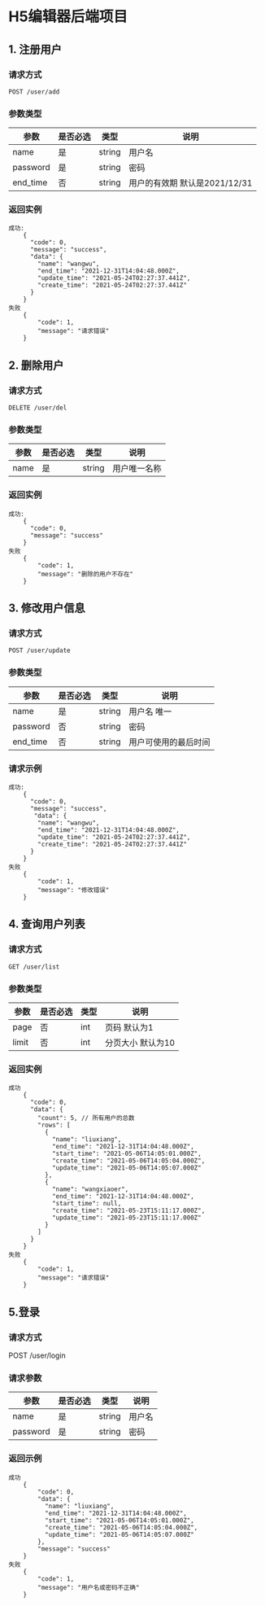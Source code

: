 # H5编辑器后端项目

## 1. 注册用户
### 请求方式
    POST /user/add
### 参数类型
| 参数 | 是否必选| 类型 | 说明 |
|---|---|---|---|
| name | 是 | string | 用户名|
| password | 是|string|密码|
| end_time | 否 | string | 用户的有效期 默认是2021/12/31 | 
### 返回实例
    成功:
        {
          "code": 0,
          "message": "success",
          "data": {
            "name": "wangwu",
            "end_time": "2021-12-31T14:04:48.000Z",
            "update_time": "2021-05-24T02:27:37.441Z",
            "create_time": "2021-05-24T02:27:37.441Z"
          }
        }
	失败
        {
            "code": 1,
            "message": "请求错误"
        }

## 2. 删除用户
### 请求方式
    DELETE /user/del 
### 参数类型
| 参数 | 是否必选 | 类型 | 说明 |
|---|---|---|---| 
| name | 是 | string | 用户唯一名称 |
### 返回实例
    成功:
        {
          "code": 0,
          "message": "success"
        }
    失败
        {
            "code": 1,
            "message": "删除的用户不存在"
        }

## 3. 修改用户信息
### 请求方式
    POST /user/update
### 参数类型
|参数|是否必选|类型|说明|
|---|---|---|---|
| name | 是 | string | 用户名 唯一 |
| password | 否 | string | 密码 |
| end_time | 否 | string | 用户可使用的最后时间|
### 请求示例
    成功:
        {
          "code": 0,
          "message": "success",
           "data": {
            "name": "wangwu",
            "end_time": "2021-12-31T14:04:48.000Z",
            "update_time": "2021-05-24T02:27:37.441Z",
            "create_time": "2021-05-24T02:27:37.441Z"
          }
        }
    失败
        {
            "code": 1,
            "message": "修改错误"
        }

## 4. 查询用户列表
### 请求方式
    GET /user/list
### 参数类型
|参数|是否必选|类型|说明|
|---|---|---|---|
| page | 否 | int | 页码 默认为1 |
| limit | 否 | int | 分页大小 默认为10 |
### 返回实例
    成功
        {
          "code": 0,
          "data": {
            "count": 5, // 所有用户的总数
            "rows": [
              {
                "name": "liuxiang",
                "end_time": "2021-12-31T14:04:48.000Z",
                "start_time": "2021-05-06T14:05:01.000Z",
                "create_time": "2021-05-06T14:05:04.000Z",
                "update_time": "2021-05-06T14:05:07.000Z"
              },
              {
                "name": "wangxiaoer",
                "end_time": "2021-12-31T14:04:48.000Z",
                "start_time": null,
                "create_time": "2021-05-23T15:11:17.000Z",
                "update_time": "2021-05-23T15:11:17.000Z"
              }
            ]
          }
        }
    失败
        {
            "code": 1,
            "message": "请求错误"
        }

## 5.登录
### 请求方式
  POST /user/login
### 请求参数
  |参数|是否必选|类型|说明|
  |---|---|---|---|
  |name|是|string|用户名|
  |password|是|string|密码|
### 返回示例
    成功
        {
            "code": 0,
            "data": {
              "name": "liuxiang",
              "end_time": "2021-12-31T14:04:48.000Z",
              "start_time": "2021-05-06T14:05:01.000Z",
              "create_time": "2021-05-06T14:05:04.000Z",
              "update_time": "2021-05-06T14:05:07.000Z"
            },
            "message": "success"
        }
    失败
        {
            "code": 1,
            "message": "用户名或密码不正确"
        }